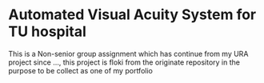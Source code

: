 # Automated Visual Acuity System for TU hospital
This is a Non-senior group assignment which has continue from my URA project since ..., this project is floki from the originate repository in the purpose to be collect as one of my portfolio
